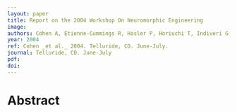 ```yaml
---
layout: paper
title: Report on the 2004 Workshop On Neuromorphic Engineering
image:
authors: Cohen A, Etienne-Cummings R, Hasler P, Horiuchi T, Indiveri G, Shamma S, Shaik AV, Douglas R, Koch C, and Sejnowski T.
year: 2004
ref: Cohen _et al._ 2004. Telluride, CO. June-July.
journal: Telluride, CO. June-July
pdf: 
doi: 
---
```


# Abstract


